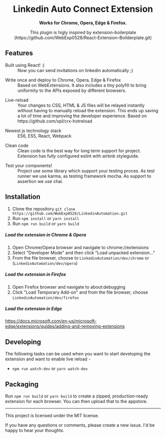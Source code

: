 <div align="center">
  <h1>
    Linkedin Auto Connect Extension
  </h1>

  <p>
    <strong>Works for Chrome, Opera, Edge & Firefox.</strong>
  </p>
  <p>
  This plugin is higly inspired by extension-boilerplate (https://github.com/WebExp0528/React-Extension-Boilderplate.git)
  </p>
</div>

## Features

<dl>
  <dt>Built using React! :) </dt>
  <dd>
    Now you can send invitations on linkedin automatically ;)
  </dd>
</dl>

<dl>
  <dt>Write once and deploy to Chrome, Opera, Edge & Firefox</dt>
  <dd>
    Based on WebExtensions. It also includes a tiny polyfill to bring uniformity to the APIs exposed by different browsers.
  </dd>
</dl>

<dl>
  <dt>Live-reload</dt>
  <dd>
    Your changes to CSS, HTML & JS files will be relayed instantly without having to manually reload the extension. This ends up saving a lot of time and improving the developer experience. Based on https://github.com/xpl/crx-hotreload
  </dd>
</dl>

<dl>
  <dt>Newest js technology stack</dt>
  <dd>
    ES6, ES5, React, Webpack
  </dd>
</dl>

<dl>
  <dt>Clean code</dt>
  <dd>
    Clean code is the best way for long term support for project. Extension has fully configured eslint with airbnb styleguide.
  </dd>
</dl>

<dl>
  <dt>Test your components!</dt>
  <dd>
    Project use some library which support your testing proces. As test runner we use karma, as testing framework mocha. As support to assertion we use chai.
  </dd>
</dl>

## Installation

1. Clone the repository `git clone https://github.com/WebExp0528/LinkedinAutomation.git`
2. Run `npm install` or `yarn install`
3. Run `npm run build` or `yarn build`

##### Load the extension in Chrome & Opera

1. Open Chrome/Opera browser and navigate to chrome://extensions
2. Select "Developer Mode" and then click "Load unpacked extension..."
3. From the file browser, choose to `LinkedinAutomation/dev/chrome` or (`LinkedinAutomation/dev/opera`)

##### Load the extension in Firefox

1. Open Firefox browser and navigate to about:debugging
2. Click "Load Temporary Add-on" and from the file browser, choose `LinkedinAutomation/dev/firefox`

##### Load the extension in Edge

https://docs.microsoft.com/en-us/microsoft-edge/extensions/guides/adding-and-removing-extensions

## Developing

The following tasks can be used when you want to start developing the extension and want to enable live reload -

-   `npm run watch-dev` or `yarn watch-dev`

## Packaging

Run `npm run build` or `yarn build` to create a zipped, production-ready extension for each browser. You can then upload that to the appstore.

---

This project is licensed under the MIT license.

If you have any questions or comments, please create a new issue. I'd be happy to hear your thoughts.
